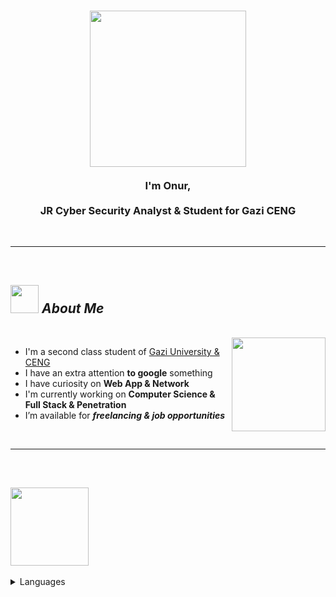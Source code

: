 <h3 align="center"><img src="https://media.giphy.com/media/fLyd6CqqvNtdu1yCQA/giphy.gif" width="250px"> <br><br>
I'm Onur, <br><br> JR Cyber Security Analyst & Student for Gazi CENG </h3>
<br>
<hr>
<br>
<h2><img src="https://media.giphy.com/media/HvekzBaREHxlEwvlOS/giphy.gif" width="45px"><i> About Me </i></h2>
<br>
<img src="https://media.giphy.com/media/l0iVAuEtPF5KRbqmvd/giphy.gif" align="right" width="150px">
<ul>
  <li>I'm a second class student of <a href="https://mf-bm.gazi.edu.tr/">Gazi University & CENG</a> </li>
  <li>I have an extra attention <b>to google</b> something </li>
  <li>I have curiosity on <strong>Web App & Network</strong> </li>
  <li>I'm currently working on <b>Computer Science & Full Stack & Penetration </b> </li>
  <li>I’m available for <b><em>freelancing & job opportunities</em></b> </li>
</ul>
<br>
<hr>
<br>
<h2><img src="https://media.giphy.com/media/qPTyrrtmmjbjZtmSJG/giphy.gif" width="125"></h2>
<details><summary>Languages</summary>
  
</details>
